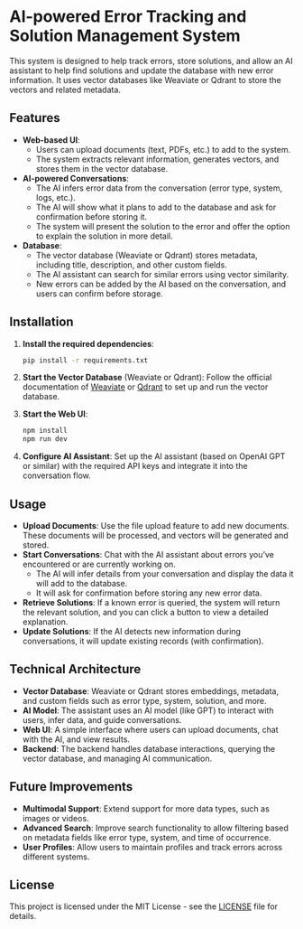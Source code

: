 # AI-powered Error Tracking and Solution Management System

This system is designed to help track errors, store solutions, and allow an AI assistant to help find solutions and update the database with new error information. It uses vector databases like Weaviate or Qdrant to store the vectors and related metadata.

## Features

- **Web-based UI**:
  - Users can upload documents (text, PDFs, etc.) to add to the system.
  - The system extracts relevant information, generates vectors, and stores them in the vector database.
- **AI-powered Conversations**:
  - The AI infers error data from the conversation (error type, system, logs, etc.).
  - The AI will show what it plans to add to the database and ask for confirmation before storing it.
  - The system will present the solution to the error and offer the option to explain the solution in more detail.
- **Database**:
  - The vector database (Weaviate or Qdrant) stores metadata, including title, description, and other custom fields.
  - The AI assistant can search for similar errors using vector similarity.
  - New errors can be added by the AI based on the conversation, and users can confirm before storage.

## Installation

1. **Install the required dependencies**:

   ```bash
   pip install -r requirements.txt
   ```

2. **Start the Vector Database** (Weaviate or Qdrant):
   Follow the official documentation of [Weaviate](https://weaviate.io/docs) or [Qdrant](https://qdrant.tech/documentation/) to set up and run the vector database.

3. **Start the Web UI**:

   ```bash
   npm install
   npm run dev
   ```

4. **Configure AI Assistant**:
   Set up the AI assistant (based on OpenAI GPT or similar) with the required API keys and integrate it into the conversation flow.

## Usage

- **Upload Documents**: Use the file upload feature to add new documents. These documents will be processed, and vectors will be generated and stored.
- **Start Conversations**: Chat with the AI assistant about errors you’ve encountered or are currently working on.
  - The AI will infer details from your conversation and display the data it will add to the database.
  - It will ask for confirmation before storing any new error data.
- **Retrieve Solutions**: If a known error is queried, the system will return the relevant solution, and you can click a button to view a detailed explanation.
- **Update Solutions**: If the AI detects new information during conversations, it will update existing records (with confirmation).

## Technical Architecture

- **Vector Database**: Weaviate or Qdrant stores embeddings, metadata, and custom fields such as error type, system, solution, and more.
- **AI Model**: The assistant uses an AI model (like GPT) to interact with users, infer data, and guide conversations.
- **Web UI**: A simple interface where users can upload documents, chat with the AI, and view results.
- **Backend**: The backend handles database interactions, querying the vector database, and managing AI communication.

## Future Improvements

- **Multimodal Support**: Extend support for more data types, such as images or videos.
- **Advanced Search**: Improve search functionality to allow filtering based on metadata fields like error type, system, and time of occurrence.
- **User Profiles**: Allow users to maintain profiles and track errors across different systems.

## License

This project is licensed under the MIT License - see the [LICENSE](LICENSE) file for details.
